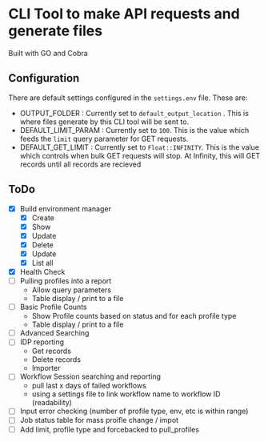 # CLI Tool to make API requests and generate files

Built with GO and Cobra

## Configuration
There are default settings configured in the `settings.env` file. These are:
- OUTPUT_FOLDER : Currently set to `default_output_location` . This is where files generate by this CLI tool will be sent to.
- DEFAULT_LIMIT_PARAM : Currently set to `100`. This is the value which feeds the `limit` query parameter for GET requests.
- DEFAULT_GET_LIMIT : Currently set to `Float::INFINITY`. This is the value which controls when bulk GET requests will stop. At Infinity, this will GET records until all records are recieved


## ToDo
- [x] Build environment manager
    - [x] Create
    - [x] Show
    - [x] Update
    - [x] Delete
    - [x] Update
    - [x] List all
- [x] Health Check
- [ ] Pulling profiles into a report
    - Allow query parameters 
    - Table display / print to a file
- [ ] Basic Profile Counts
    - Show Profile counts based on status and for each profile type
    - Table display / print to a file
- [ ] Advanced Searching
- [ ] IDP reporting
    - Get records
    - Delete records
    - Importer
- [ ] Workflow Session searching and reporting
    - pull last x days of failed workflows 
    - using a settings file to link workflow name to workflow ID (readability)
- [ ] Input error checking (number of profile type, env, etc is within range)
- [ ] Job status table for mass proifle change / impot
- [ ] Add limit, profile type and forcebacked to pull_profiles